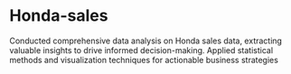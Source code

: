 # Honda-sales
Conducted comprehensive data analysis on Honda sales data, extracting valuable insights to drive informed decision-making. Applied statistical methods and visualization techniques for actionable business strategies
